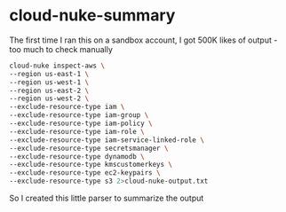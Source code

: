 # cloud-nuke-summary

The first time I ran this on a sandbox account, I got 500K likes of output - too much to check manually

```bash
cloud-nuke inspect-aws \
--region us-east-1 \
--region us-west-1 \
--region us-east-2 \
--region us-west-2 \
--exclude-resource-type iam \
--exclude-resource-type iam-group \
--exclude-resource-type iam-policy \
--exclude-resource-type iam-role \
--exclude-resource-type iam-service-linked-role \
--exclude-resource-type secretsmanager \
--exclude-resource-type dynamodb \
--exclude-resource-type kmscustomerkeys \
--exclude-resource-type ec2-keypairs \
--exclude-resource-type s3 2>cloud-nuke-output.txt
```

So I created this little parser to summarize the output


